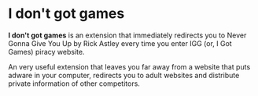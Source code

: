 # I don't got games
**I don't got games** is an extension that immediately redirects you to Never Gonna Give You Up by Rick Astley every time you enter IGG (or, I Got Games) piracy website.

An very useful extension that leaves you far away from a website that puts adware in your computer, redirects you to adult websites and distribute private information of other competitors.
